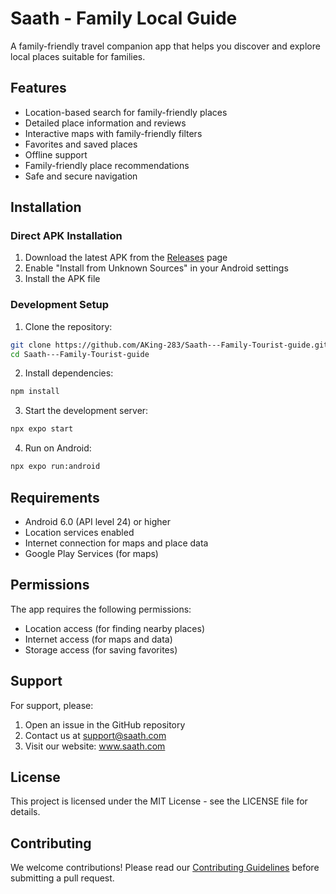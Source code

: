 # Saath - Family Local Guide

A family-friendly travel companion app that helps you discover and explore local places suitable for families.

## Features

- Location-based search for family-friendly places
- Detailed place information and reviews
- Interactive maps with family-friendly filters
- Favorites and saved places
- Offline support
- Family-friendly place recommendations
- Safe and secure navigation

## Installation

### Direct APK Installation

1. Download the latest APK from the [Releases](https://github.com/AKing-283/Saath---Family-Tourist-guide/releases) page
2. Enable "Install from Unknown Sources" in your Android settings
3. Install the APK file

### Development Setup

1. Clone the repository:
```bash
git clone https://github.com/AKing-283/Saath---Family-Tourist-guide.git
cd Saath---Family-Tourist-guide
```

2. Install dependencies:
```bash
npm install
```

3. Start the development server:
```bash
npx expo start
```

4. Run on Android:
```bash
npx expo run:android
```

## Requirements

- Android 6.0 (API level 24) or higher
- Location services enabled
- Internet connection for maps and place data
- Google Play Services (for maps)

## Permissions

The app requires the following permissions:
- Location access (for finding nearby places)
- Internet access (for maps and data)
- Storage access (for saving favorites)

## Support

For support, please:
1. Open an issue in the GitHub repository
2. Contact us at support@saath.com
3. Visit our website: www.saath.com

## License

This project is licensed under the MIT License - see the LICENSE file for details.

## Contributing

We welcome contributions! Please read our [Contributing Guidelines](CONTRIBUTING.md) before submitting a pull request.
